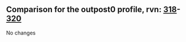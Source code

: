 ## Comparison for the outpost0 profile, rvn: [318](https://github.com/PRO100KatYT/FortniteProfileRevisions/tree/main/profiles/outpost0/318%20outpost0.json)-[320](https://github.com/PRO100KatYT/FortniteProfileRevisions/tree/main/profiles/outpost0/320%20outpost0.json)

No changes
